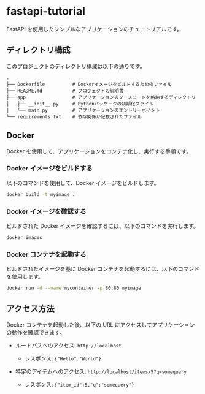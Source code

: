 # fastapi-tutorial

FastAPI を使用したシンプルなアプリケーションのチュートリアルです。

## ディレクトリ構成

このプロジェクトのディレクトリ構成は以下の通りです。

```
.
├── Dockerfile          # Dockerイメージをビルドするためのファイル
├── README.md           # プロジェクトの説明書
├── app                 # アプリケーションのソースコードを格納するディレクトリ
│   ├── __init__.py     # Pythonパッケージの初期化ファイル
│   └── main.py         # アプリケーションのエントリーポイント
└── requirements.txt    # 依存関係が記載されたファイル
```

## Docker

Docker を使用して、アプリケーションをコンテナ化し、実行する手順です。

### Docker イメージをビルドする

以下のコマンドを使用して、Docker イメージをビルドします。

```bash
docker build -t myimage .
```

### Docker イメージを確認する

ビルドされた Docker イメージを確認するには、以下のコマンドを実行します。

```bash
docker images
```

### Docker コンテナを起動する

ビルドされたイメージを基に Docker コンテナを起動するには、以下のコマンドを使用します。

```bash
docker run -d --name mycontainer -p 80:80 myimage
```

## アクセス方法

Docker コンテナを起動した後、以下の URL にアクセスしてアプリケーションの動作を確認できます。

- ルートパスへのアクセス: `http://localhost`

  - レスポンス: `{"Hello":"World"}`

- 特定のアイテムへのアクセス: `http://localhost/items/5?q=somequery`
  - レスポンス: `{"item_id":5,"q":"somequery"}`
